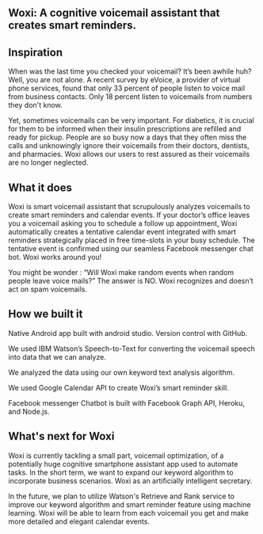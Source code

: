## Woxi: A cognitive voicemail assistant that creates smart reminders. 
## Inspiration
When was the last time you checked your voicemail? It’s been awhile huh? Well, you are not alone. A recent survey by eVoice, a provider of virtual phone services, found that only 33 percent of people listen to voice mail from business contacts. Only 18 percent listen to voicemails from numbers they don't know. 

Yet, sometimes voicemails can be very important. For diabetics, it is crucial for them to be informed when their insulin prescriptions are refilled and ready for pickup. People are so busy now a days that they often miss the calls and unknowingly ignore their voicemails from their doctors, dentists, and pharmacies. Woxi allows our users to rest assured as their voicemails are no longer neglected. 

## What it does

Woxi is smart voicemail assistant that scrupulously analyzes voicemails to create smart reminders and calendar events. If your doctor’s office leaves you a voicemail asking you to schedule a follow up appointment, Woxi automatically creates a tentative calendar event integrated with smart reminders strategically placed in free time-slots in your busy schedule. The tentative event is confirmed using our seamless Facebook messenger chat bot. Woxi works around you! 

You might be wonder : “Will Woxi make random events when random people leave voice mails?” The answer is NO. Woxi recognizes and doesn’t act on spam voicemails.

## How we built it

Native Android app built with android studio. Version control with GitHub.

We used IBM Watson’s Speech-to-Text for converting the voicemail speech into data that we can analyze.

We analyzed the data using our own keyword text analysis algorithm.

We used Google Calendar API to create Woxi’s smart reminder skill. 

Facebook messenger Chatbot is built with Facebook Graph API, Heroku, and Node.js.


## What's next for Woxi

Woxi is currently tackling a small part, voicemail optimization, of a potentially huge cognitive smartphone assistant app used to automate tasks. In the short term, we want to expand our keyword algorithm to incorporate business scenarios. Woxi as an artificially intelligent secretary. 

In the future, we plan to utilize Watson's Retrieve and Rank service to improve our keyword algorithm and smart reminder feature using machine learning. Woxi will be able to learn from each voicemail you get and make more detailed and elegant calendar events.

